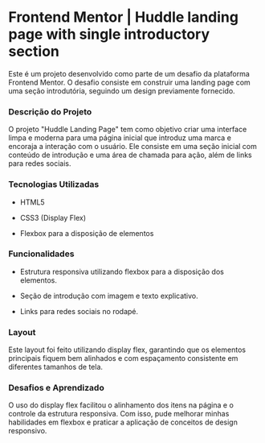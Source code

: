 # Frontend Mentor | Huddle landing page with single introductory section

Este é um projeto desenvolvido como parte de um desafio da plataforma Frontend Mentor. O desafio consiste em construir uma landing page com uma seção introdutória, seguindo um design previamente fornecido.

### Descrição do Projeto

O projeto "Huddle Landing Page" tem como objetivo criar uma interface limpa e moderna para uma página inicial que introduz uma marca e encoraja a interação com o usuário. Ele consiste em uma seção inicial com conteúdo de introdução e uma área de chamada para ação, além de links para redes sociais.

### Tecnologias Utilizadas
- HTML5

- CSS3 (Display Flex)

- Flexbox para a disposição de elementos

### Funcionalidades

- Estrutura responsiva utilizando flexbox para a disposição dos elementos.

- Seção de introdução com imagem e texto explicativo.

- Links para redes sociais no rodapé.

### Layout

Este layout foi feito utilizando display flex, garantindo que os elementos principais fiquem bem alinhados e com espaçamento consistente em diferentes tamanhos de tela.

### Desafios e Aprendizado

O uso do display flex facilitou o alinhamento dos itens na página e o controle da estrutura responsiva. Com isso, pude melhorar minhas habilidades em flexbox e praticar a aplicação de conceitos de design responsivo.